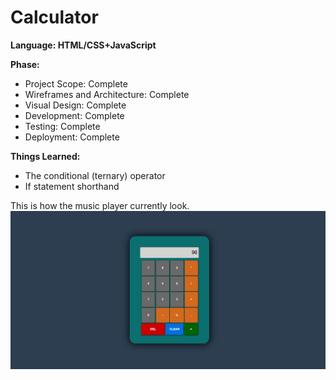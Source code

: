 # Calculator
<strong>Language: HTML/CSS+JavaScript</strong>

**Phase:**
* Project Scope: Complete
* Wireframes and Architecture: Complete
* Visual Design: Complete
* Development: Complete
* Testing: Complete
* Deployment: Complete

**Things Learned:**
* The conditional (ternary) operator
* If statement shorthand

This is how the music player currently look.
<img src="assets/pics/projectimage.png">